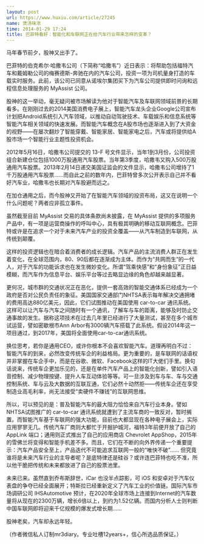```yaml
---
layout: post
url: https://www.huxiu.com/article/27245
name: 煲汤味浓
time: 2014-01-29 17:24
title: 巴菲特看好：智能化和车联网正在给汽车行业带来怎样的变革？
---
```

马年春节前夕，股神又出手了。

巴菲特的伯克希尔·哈撒韦公司（下简称“哈撒韦”）近日表示：将帮助包括福特汽车和戴姆勒公司的梅赛德斯-奔驰在内的汽车公司，投资一项为司机量身打造的车载实时服务。此前，该公司已同意从诺埃尔集团买下为汽车公司提供即时问询和远程信息处理服务的 MyAssist 公司。

股神的这一举动，毫无疑问被市场解读为他对于智能汽车及车联网领域前景的长期看多。在刚刚过去的2014美国消费电子展上，智能汽车龙头企业Google公司宣布计划把Android系统引入汽车领域，以推动自动驾驶技术、车载娱乐和信息系统等智能汽车相关领域的快速发展。而智能汽车概念在A股市场也逐渐进入到了大资金的视野——在屡次翻炒了智能穿戴、智能家居、智能家电之后，汽车或将提供给A股市场一个智能行业主题性投资机会。

2012年5月16日，哈撒韦公司提交的 13-F 号文件显示，当年1到3月份，公司投资组合新建仓位包括1000万股通用汽车股票。当年第3季度，哈撒韦又购入500万股通用汽车股票。2013年2月14日递交美国证监会的文件显示，哈撒韦公司增持了1千万股通用汽车股票……而自此之前的数年内，巴菲特曾多次公开表示自己并不看好汽车业，哈撒韦也长期对汽车股避而远之。

在加仓通用之后，而今股神又开始了在智能汽车领域的投资布局，这又在说明一个什么问题呢？两者应非孤立事件。

虽然截至目前 MyAssist 交易的具体条款尚未披露，在 MyAssist 提供的多项服务产品中，有一项是运营商操作的呼叫中心，具有极其明确的移动互联网概念。巴菲特或许是在追求一个对于未来汽车产业的投资全覆盖——从汽车制造到车联网，从传统到颠覆。

这样的投资逻辑也在暗合着消费者的成长逻辑。汽车产品的主流消费人群正在发生着变化，在全球范围内，80、90后都在逐渐成为主体。而作为“共网而生”的一代人，对于汽车的功能诉求也在发生微妙变化。所谓“驾乘快感”和“身份象征”正日益模糊，而汽车作为信息平台、娱乐平台等过去略显边缘的角色却越来越显著。

更何况，城市群的交通状况正在恶化，提供一套高效的智能交通体系已经成为一个政府是否对公民负责任的象征。美国国家交通部门NHTSA表示每年解决交通拥堵的费用高达880亿美元，因此，它们试图推动在美国使用 car-to-car 通讯系统。这样可以让汽车与汽车之间随时有一个通讯，了解车与车的距离，能够及时防止交通事故的发生。据称这项技术在过去几年里已经进行了大量测试，甚至在多个城市试运营，譬如密歇根市Ann Arbor有3000辆汽车搭载了此系统。假设2014年这一项目通过，到2017年，美国将全面使用car-to-car通讯系统。

换位思考，若你是通用CEO，或许你根本不会喜欢智能汽车。道理再明白不过：智能汽车的到来，必然改变传统车企的利益格局。更为重要的，是车联网的话语权并非掌握在车企手中，而是在谷歌、微软、Facebook这样的IT大佬们手里。换句话说来，传统车企更加乐见的，还是在单件汽车产品上的智能化创新，譬如引入语音控制、减少物理按键、提升人车互动体验等等。可一旦涉及到车与车、车与交通控制系统、车与云及大数据的互联互通，它们必然十动然拒——传统车企还在享受制造业高毛利率，尚无法接受“卖硬件不赚钱”的互联网思维。

所以，可以预见的是：普及智能汽车的最大阻力恰恰来自汽车行业本身。譬如NHTSA试图推广的 car-to-car 通讯系统就遭到了主流车商的一致反对，暂时搁置。而智能汽车基于车联网的强大功能，目前也大都显现在各种电子展会上，实际应用寥寥无几。传统汽车厂商则大都忙于开掘护城河，福特3年前便开放了自己的 AppLink 端口；通用则正式推出了自己的应用商店 Chevrolet AppShop，2015年的雪佛兰将变得和智能手机差不多。而且，它们在不断的向外界传递一个重要提示：汽车产品安全至上，产品迭代不可能追求互联网一般的“唯快不破”…… 但究竟谁将是未来汽车行业的主导者呢？是底特律还是硅谷？或许连巴菲特也吃不准，所以他干脆把传统和未来都放进了自己的股票池里。

未来已来。虽然直到乔布斯辞世，iCar 也没半点踪影，可 iOS 和安卓对于汽车仪表盘的争夺已经全面展开；特斯拉已经重新定义了汽车工业的价值链。国际汽车市场调研公司 IHSAutomotive 预计，在2020年全球市场上连接到Internet的汽车数量将从现在的2300万辆，增长6倍以上，到约为1.52亿辆。而国内分析人士则判断中国车联网即将迎来千亿规模的爆发式增长期……

股神老矣，汽车却永远年轻。

（作者微信私人订制mr3diary。专业吐槽12years+，信心所选品质保证。）

